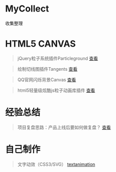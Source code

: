 # MyCollect
收集整理

# HTML5 CANVAS
>jQuery粒子系统插件Particleground [查看](http://www.jq22.com/jquery-info566)

>绘制切线图插件Tangents [查看](http://www.jq22.com/jquery-info567)

>QQ官网闪烁背景Canvas [查看](http://www.jq22.com/jquery-info3538)

>html5轻量级炫酷js粒子动画库插件 [查看](http://www.htmleaf.com/html5/html5-canvas/201501301299.html)

# 经验总结
>项目复盘思路：产品上线后要如何做复盘？ [查看](http://www.woshipm.com/pmd/734430.html/comment-page-1)

# 自己制作
>文字动效（CSS3/SVG） [textanimation](https://rockyxia.github.io/mycollect/textanimation/index.html)